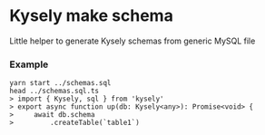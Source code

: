 # Kysely make schema
Little helper to generate Kysely schemas from generic MySQL file

### Example
```shell
yarn start ../schemas.sql
head ../schemas.sql.ts
> import { Kysely, sql } from 'kysely'
> export async function up(db: Kysely<any>): Promise<void> {
>     await db.schema
>         .createTable(`table1`)
```
